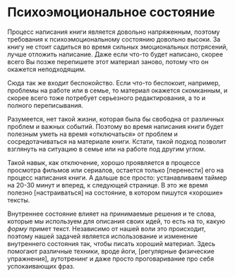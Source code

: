 
# Психоэмоциональное состояние

Процесс написания книги является довольно напряженным, поэтому
требования к психоэмоциональному состоянию довольно высоки.  За книгу
не стоит садиться во время сильных эмоциональных потрясений, лучше
отложить написание.  Даже если что-то будет написано, скорее всего Вы
позже перепишете этот материал заново, потому что он окажется
неподходящим.

Сюда так же входит беспокойство.  Если что-то беспокоит, например,
проблемы на работе или в семье, то материал окажется скомканным, и
скорее всего тоже потребует серьезного редактирования, а то и полного
переписывания.

Разумеется, нет такой жизни, которая была бы свободна от различных
проблем и важных событий.  Поэтому во время написания книги будет
полезным уметь на время «отключаться» от проблем и сосредотачиваться
на материале книги.  Кстати, такой подход позволит взглянуть на
ситуацию в семье или на работе под другим углом.

Такой навык, как отключение, хорошо проявляется в процессе просмотра
фильмов или сериалов, остается только [перенести] его на процесс
написания книги.  А дальше все просто: устанавливаем таймер на 20-30
минут и вперед, к следующей странице.  В это же время полезно
[настраиваться] на состояние, в котором пишутся «хорошие» тексты.

Внутреннее состояние влияет на принимаемые решения и те слова, которые
мы используем для описания своих идей, то есть на то, какую *форму*
примет текст.  Независимо от нашей воли это происходит, поэтому нашей
задачей является использование и изменение внутреннего состояния так,
чтобы писать хороший материал.  Здесь помогают различные техники,
вроде йоги, [регулярные физические упражнения], аутотренинг и даже
просто проговаривание про себя успокаивающих фраз.

